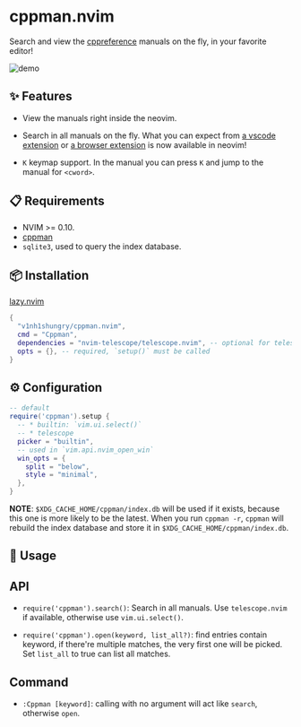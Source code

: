 # cppman.nvim

Search and view the [cppreference](https://en.cppreference.com/) manuals on the fly, in your favorite editor!

![demo](https://user-images.githubusercontent.com/98312435/256980587-be86148a-1e35-4b2a-85d0-f905782746ab.gif)

## ✨ Features

* View the manuals right inside the neovim.

* Search in all manuals on the fly. What you can expect from [a vscode extension](https://github.com/Guyutongxue/VSC_CppReference) or [a browser extension](https://github.com/huhu/cpp-search-extension) is now available in neovim!

* `K` keymap support. In the manual you can press `K` and jump to the manual for `<cword>`.

## 📋 Requirements

* NVIM >= 0.10.
* [cppman](https://github.com/aitjcize/cppman)
* `sqlite3`, used to query the index database.

## 📦 Installation

[lazy.nvim](https://github.com/folke/lazy.nvim)
```lua
{
  "v1nh1shungry/cppman.nvim",
  cmd = "Cppman",
  dependencies = "nvim-telescope/telescope.nvim", -- optional for telescope picker
  opts = {}, -- required, `setup()` must be called
}
```

## ⚙️ Configuration

```lua
-- default
require('cppman').setup {
  -- * builtin: `vim.ui.select()`
  -- * telescope
  picker = "builtin",
  -- used in `vim.api.nvim_open_win`
  win_opts = {
    split = "below",
    style = "minimal",
  },
}
```

**NOTE**: `$XDG_CACHE_HOME/cppman/index.db` will be used if it exists, because this one is more likely to be the latest. When you run `cppman -r`, `cppman` will rebuild the index database and store it in `$XDG_CACHE_HOME/cppman/index.db`.

## 🚀 Usage

## API

* `require('cppman').search()`: Search in all manuals. Use `telescope.nvim` if available, otherwise use `vim.ui.select()`.

* `require('cppman').open(keyword, list_all?)`: find entries contain keyword, if there're multiple matches, the very first one will be picked. Set `list_all` to true can list all matches.

## Command

* `:Cppman [keyword]`: calling with no argument will act like `search`, otherwise `open`.
